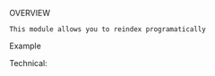 OVERVIEW

    This module allows you to reindex programatically
    
Example
    
 
Technical:

    
